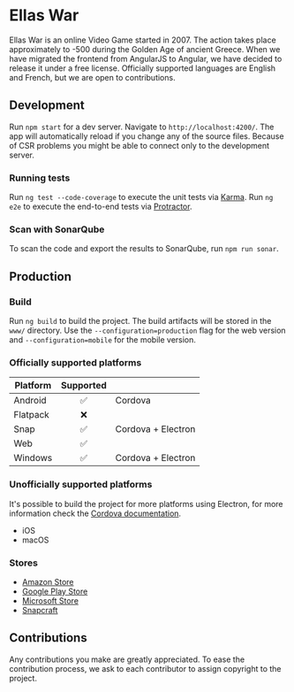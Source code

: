 # Ellas War

Ellas War is an online Video Game started in 2007. The action takes place approximately to -500 during the Golden Age of ancient Greece. When we have migrated the frontend from AngularJS to Angular, we have decided to release it under a free license. Officially supported languages are English and French, but we are open to contributions.

## Development

Run `npm start` for a dev server. Navigate to `http://localhost:4200/`. The app will automatically reload if you change any of the source files. Because of CSR problems you might be able to connect only to the development server.

### Running tests

Run `ng test --code-coverage` to execute the unit tests via [Karma](https://karma-runner.github.io). Run `ng e2e` to execute the end-to-end tests via [Protractor](http://www.protractortest.org/).

### Scan with SonarQube

To scan the code and export the results to SonarQube, run `npm run sonar`.

## Production

### Build

Run `ng build` to build the project. The build artifacts will be stored in the `www/` directory. Use the `--configuration=production` flag for the web version and `--configuration=mobile` for the mobile version.

### Officially supported platforms

| Platform | Supported |  |
| ------------- |:-------------:| ----- |
| Android | :white_check_mark: | Cordova |
| Flatpack | :x: |  |
| Snap | :white_check_mark: | Cordova + Electron |
| Web | :white_check_mark: | |
| Windows | :white_check_mark: | Cordova + Electron |

### Unofficially supported platforms

It's possible to build the project for more platforms using Electron, for more information check the [Cordova documentation](https://cordova.apache.org/docs/en/latest/guide/platforms/electron/index.html).

- iOS
- macOS

### Stores
- [Amazon Store](https://www.amazon.fr/Virgil-Ellas-War/dp/B079CHD5BX)
- [Google Play Store](https://play.google.com/store/apps/details?id=com.ellaswar.ewnextmobile)
- [Microsoft Store](https://www.microsoft.com/p/ellas-war/9p12xq81l3qp)
- [Snapcraft](https://snapcraft.io/ellaswar)

## Contributions
Any contributions you make are greatly appreciated. To ease the contribution process, we ask to each contributor to assign copyright to the project.
